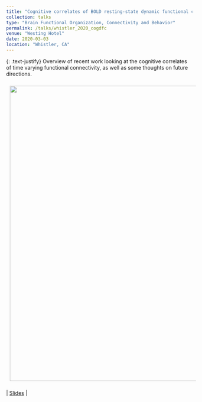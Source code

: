 ```yaml
---
title: "Cognitive correlates of BOLD resting-state dynamic functional connectivity"
collection: talks
type: "Brain Functional Organization, Connectivity and Behavior"
permalink: /talks/whistler_2020_cogdfc
venue: "Westing Hotel"
date: 2020-03-03
location: "Whistler, CA"
---
```


{: .text-justify}
Overview of recent work looking at the cognitive correlates of time varying functional connectivity, as well as some thoughts on future directions.

<img align="center" src="https://javiergcas.github.io/images/talks/whistler_2020_cogdfc.png" width="800 px" style="padding: 10px">

| [Slides](https://javiergcas.github.io/files/talks/whistler_2020_cogdfc.pdf) |